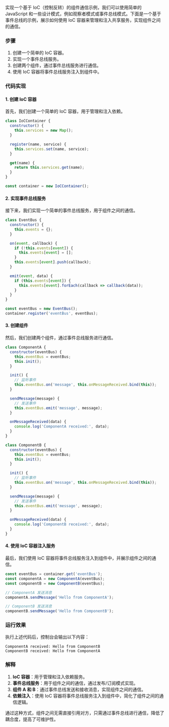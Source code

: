 实现一个基于 IoC（控制反转）的组件通信示例，我们可以使用简单的 JavaScript 和一些设计模式，例如观察者模式或事件总线模式。下面是一个基于事件总线的示例，展示如何使用 IoC 容器来管理和注入共享服务，实现组件之间的通信。

### 步骤

1. 创建一个简单的 IoC 容器。
2. 实现一个事件总线服务。
3. 创建两个组件，通过事件总线服务进行通信。
4. 使用 IoC 容器将事件总线服务注入到组件中。

### 代码实现

#### 1. 创建 IoC 容器

首先，我们创建一个简单的 IoC 容器，用于管理和注入依赖。

```javascript
class IoCContainer {
  constructor() {
    this.services = new Map();
  }

  register(name, service) {
    this.services.set(name, service);
  }

  get(name) {
    return this.services.get(name);
  }
}

const container = new IoCContainer();
```

#### 2. 实现事件总线服务

接下来，我们实现一个简单的事件总线服务，用于组件之间的通信。

```javascript
class EventBus {
  constructor() {
    this.events = {};
  }

  on(event, callback) {
    if (!this.events[event]) {
      this.events[event] = [];
    }
    this.events[event].push(callback);
  }

  emit(event, data) {
    if (this.events[event]) {
      this.events[event].forEach(callback => callback(data));
    }
  }
}

const eventBus = new EventBus();
container.register('eventBus', eventBus);
```

#### 3. 创建组件

然后，我们创建两个组件，通过事件总线服务进行通信。

```javascript
class ComponentA {
  constructor(eventBus) {
    this.eventBus = eventBus;
    this.init();
  }

  init() {
    // 监听事件
    this.eventBus.on('message', this.onMessageReceived.bind(this));
  }

  sendMessage(message) {
    // 发送事件
    this.eventBus.emit('message', message);
  }

  onMessageReceived(data) {
    console.log('ComponentA received:', data);
  }
}

class ComponentB {
  constructor(eventBus) {
    this.eventBus = eventBus;
    this.init();
  }

  init() {
    // 监听事件
    this.eventBus.on('message', this.onMessageReceived.bind(this));
  }

  sendMessage(message) {
    // 发送事件
    this.eventBus.emit('message', message);
  }

  onMessageReceived(data) {
    console.log('ComponentB received:', data);
  }
}
```

#### 4. 使用 IoC 容器注入服务

最后，我们使用 IoC 容器将事件总线服务注入到组件中，并展示组件之间的通信。

```javascript
const eventBus = container.get('eventBus');
const componentA = new ComponentA(eventBus);
const componentB = new ComponentB(eventBus);

// ComponentA 发送消息
componentA.sendMessage('Hello from ComponentA');

// ComponentB 发送消息
componentB.sendMessage('Hello from ComponentB');
```

### 运行效果

执行上述代码后，控制台会输出以下内容：

```
ComponentA received: Hello from ComponentB
ComponentB received: Hello from ComponentA
```

### 解释

1. **IoC 容器**：用于管理和注入依赖服务。
2. **事件总线服务**：用于组件之间的通信，通过发布/订阅模式实现。
3. **组件 A 和 B**：通过事件总线发送和接收消息，实现组件之间的通信。
4. **依赖注入**：使用 IoC 容器将事件总线服务注入到组件中，简化了组件之间的通信逻辑。

通过这种方式，组件之间无需直接引用对方，只需通过事件总线进行通信，降低了耦合度，提高了可维护性。